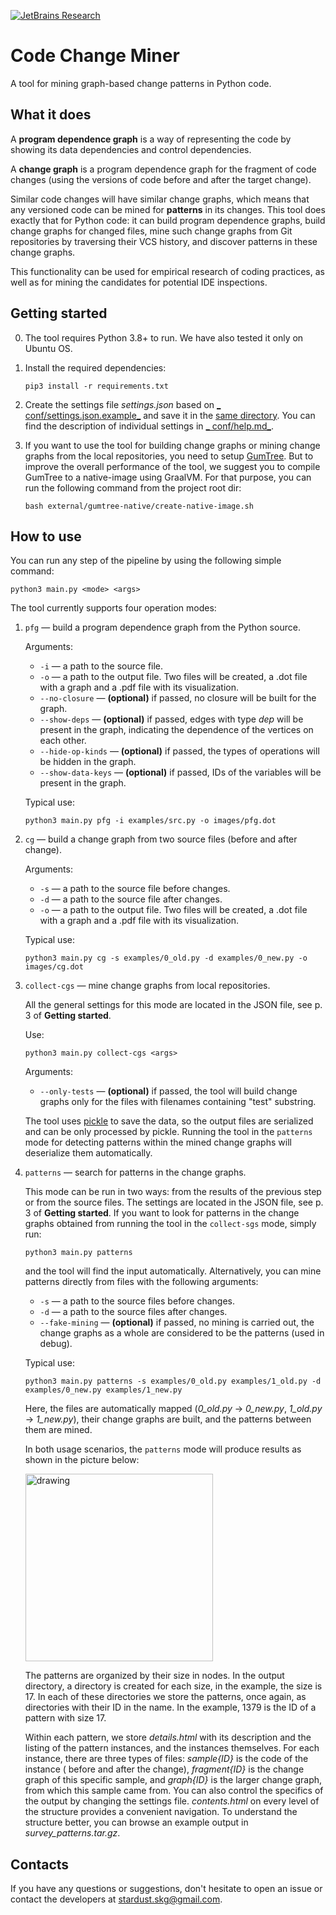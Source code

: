 [![JetBrains Research](https://jb.gg/badges/research.svg)](https://confluence.jetbrains.com/display/ALL/JetBrains+on+GitHub)

# Code Change Miner

A tool for mining graph-based change patterns in Python code.

## What it does

A **program dependence graph** is a way of representing the code by showing its data dependencies and control
dependencies.

A **change graph** is a program dependence graph for the fragment of code changes (using the versions of code before and
after the target change).

Similar code changes will have similar change graphs, which means that any versioned code can be mined for **patterns**
in its changes. This tool does exactly that for Python code: it can build program dependence graphs, build change graphs
for changed files, mine such change graphs from Git repositories by traversing their VCS history, and discover patterns
in these change graphs.

This functionality can be used for empirical research of coding practices, as well as for mining the candidates for
potential IDE inspections.

## Getting started

0. The tool requires Python 3.8+ to run. We have also tested it only on Ubuntu OS.
1. Install the required dependencies:

    ```shell script
    pip3 install -r requirements.txt
    ```

2. Create the settings file _settings.json_ based on
   [_
   conf/settings.json.example_](https://github.com/JetBrains-Research/code-change-miner/blob/master/conf/settings.json.example)
   and save it in the [same directory](https://github.com/JetBrains-Research/code-change-miner/tree/master/conf). You
   can find the description of individual settings in [_
   conf/help.md_](https://github.com/JetBrains-Research/code-change-miner/blob/master/conf/help.md).


3. If you want to use the tool for building change graphs or mining change graphs from the local repositories, you need
   to setup [GumTree](https://github.com/GumTreeDiff/gumtree). But to improve the overall performance of the tool, we suggest you to compile
   GumTree to a native-image using GraalVM. For that purpose, you can run the following command from the project root dir:
   
   ```shell script
   bash external/gumtree-native/create-native-image.sh
   ```

## How to use

You can run any step of the pipeline by using the following simple command:

```shell script
python3 main.py <mode> <args>
```

The tool currently supports four operation modes:

1. `pfg` — build a program dependence graph from the Python source.

   Arguments:
    - `-i` — a path to the source file.
    - `-o` — a path to the output file. Two files will be created, a .dot file with a graph and a .pdf file with its
      visualization.
    - `--no-closure` — **(optional)** if passed, no closure will be built for the graph.
    - `--show-deps` — **(optional)** if passed, edges with type _dep_ will be present in the graph, indicating the
      dependence of the vertices on each other.
    - `--hide-op-kinds` — **(optional)** if passed, the types of operations will be hidden in the graph.
    - `--show-data-keys` — **(optional)** if passed, IDs of the variables will be present in the graph.

   Typical use:

    ```shell script
    python3 main.py pfg -i examples/src.py -o images/pfg.dot
    ```

2. `cg` — build a change graph from two source files (before and after change).

   Arguments:
    - `-s` — a path to the source file before changes.
    - `-d` — a path to the source file after changes.
    - `-o` — a path to the output file. Two files will be created, a .dot file with a graph and a .pdf file with its
      visualization.

   Typical use:

    ```shell script
    python3 main.py cg -s examples/0_old.py -d examples/0_new.py -o images/cg.dot
    ```

3. `collect-cgs` — mine change graphs from local repositories.

   All the general settings for this mode are located in the JSON file, see p. 3 of **Getting started**.

   Use:

    ```shell script
    python3 main.py collect-cgs <args>
    ```

   Arguments:
    - `--only-tests` — **(optional)** if passed, the tool will build change graphs only for the files with filenames
      containing "test" substring.

   The tool uses [pickle](https://docs.python.org/3/library/pickle.html) to save the data, so the output files are
   serialized and can be only processed by pickle. Running the tool in the `patterns` mode for detecting patterns within
   the mined change graphs will deserialize them automatically.

4. `patterns` — search for patterns in the change graphs.

   This mode can be run in two ways: from the results of the previous step or from the source files. The settings are
   located in the JSON file, see p. 3 of **Getting started**. If you want to look for patterns in the change graphs
   obtained from running the tool in the `collect-sgs` mode, simply run:

    ```shell script
    python3 main.py patterns
    ```
   and the tool will find the input automatically. Alternatively, you can mine patterns directly from files with the
   following arguments:

    - `-s` — a path to the source files before changes.
    - `-d` — a path to the source files after changes.
    - `--fake-mining` — **(optional)** if passed, no mining is carried out, the change graphs as a whole are considered
      to be the patterns (used in debug).

   Typical use:

    ```shell script
    python3 main.py patterns -s examples/0_old.py examples/1_old.py -d examples/0_new.py examples/1_new.py
    ```

   Here, the files are automatically mapped (_0_old.py_ -> _0_new.py_, _1_old.py_ -> _1_new.py_), their change graphs
   are built, and the patterns between them are mined.

   In both usage scenarios, the `patterns` mode will produce results as shown in the picture below:

    <img src="https://sun9-47.userapi.com/c857320/v857320810/1b19c7/Sr42Lt0TfMU.jpg" alt="drawing" width="300"/>

   The patterns are organized by their size in nodes. In the output directory, a directory is created for each size, in
   the example, the size is 17. In each of these directories we store the patterns, once again, as directories with
   their ID in the name. In the example, 1379 is the ID of a pattern with size 17.

   Within each pattern, we store _details.html_ with its description and the listing of the pattern instances, and the
   instances themselves. For each instance, there are three types of files: _sample{ID}_ is the code of the instance (
   before and after the change), _fragment{ID}_ is the change graph of this specific sample, and _graph{ID}_ is the
   larger change graph, from which this sample came from. You can also control the specifics of the output by changing
   the settings file. _contents.html_ on every level of the structure provides a convenient navigation. To understand
   the structure better, you can browse an example output in _survey_patterns.tar.gz_.

## Contacts

If you have any questions or suggestions, don't hesitate to open an issue or contact the developers at
stardust.skg@gmail.com.
